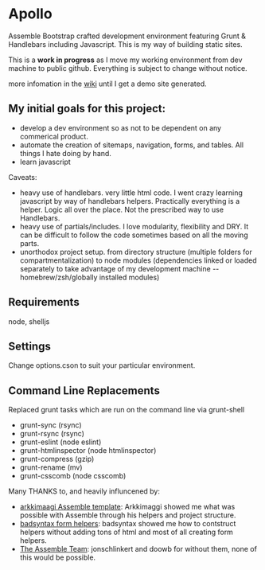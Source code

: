Apollo
=====

Assemble Bootstrap crafted development environment featuring Grunt &amp; Handlebars including Javascript. This is my way of building static sites.

This is a **work in progress** as I move my working environment from dev machine to public github. Everything is subject to change without notice. 

more infomation in the [wiki](https://github.com/akileez/apollo/wiki) until I get a demo site generated.

My initial goals for this project:
---
* develop a dev environment so as not to be dependent on any commerical product.
* automate the creation of sitemaps, navigation, forms, and tables. All things I hate doing by hand.
* learn javascript

Caveats:  
* heavy use of handlebars. very little html code. I went crazy learning javascript by way of handlebars helpers. Practically everything is a helper. Logic all over the place. Not the prescribed way to use Handlebars.
* heavy use of partials/includes. I love modularity, flexibility and DRY. It can be difficult to follow the code sometimes based on all the moving parts.
* unorthodox project setup. from directory structure (multiple folders for compartmentalization) to node modules (dependencies linked or loaded separately to take advantage of my development machine -- homebrew/zsh/globally installed modules)

## Requirements
node, shelljs

## Settings

Change options.cson to suit your particular environment.

## Command Line Replacements
Replaced grunt tasks which are run on the command line via grunt-shell  
* grunt-sync (rsync)  
* grunt-rsync (rsync)  
* grunt-eslint (node eslint)  
* grunt-htmlinspector (node htmlinspector)  
* grunt-compress (gzip)  
* grunt-rename (mv)  
* grunt-csscomb (node csscomb)

Many THANKS to, and heavily influncened by:

* [arkkimaagi Assemble template](https://github.com/Arkkimaagi/assemble-website-template): Arkkimaggi showed me what was possible with Assemble through his helpers and project structure.   
* [badsyntax form helpers](https://github.com/badsyntax/handlebars-form-helpers): badsyntax showed me how to contstruct helpers without adding tons of html and most of all creating form helpers. 
* [The Assemble Team](https://github.com/assemble/assemble): jonschlinkert and doowb for without them, none of this would be possible.  
